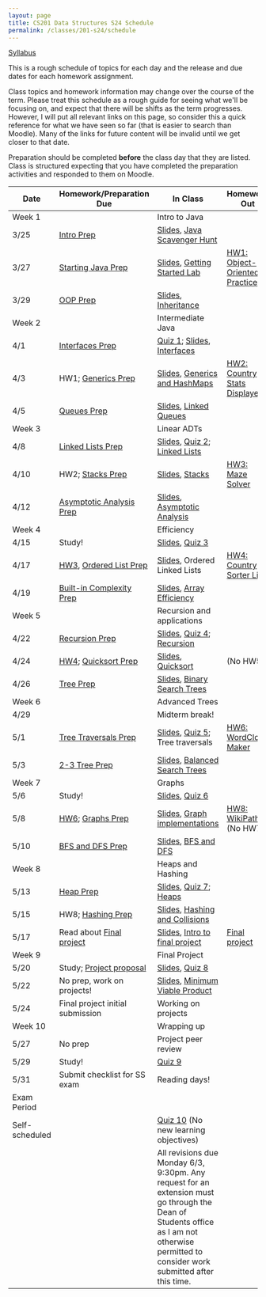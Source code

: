 ```yaml
---
layout: page
title: CS201 Data Structures S24 Schedule
permalink: /classes/201-s24/schedule
---
```


[Syllabus](syllabus)

This is a rough schedule of topics for each day and the release and due dates for each homework assignment.

Class topics and homework information may change over the course of the term. Please treat this schedule as a rough guide for seeing what we'll be focusing on, and expect that there will be shifts as the term progresses. However, I will put all relevant links on this page, so consider this a quick reference for what we have seen so far (that is easier to search than Moodle). Many of the links for future content will be invalid until we get closer to that date.

Preparation should be completed **before** the class day that they are listed. Class is structured expecting that you have completed the preparation activities and responded to them on Moodle.

| Date	| Homework/Preparation Due	| In Class |	Homework Out |
| ------- | --------------- | ------------- | -------------- |
| Week 1 | | Intro to Java | |
| 3/25| [Intro Prep](intro-prep) | [Slides](https://docs.google.com/presentation/d/1UHLuNHEqkFgvyjIP7NlQ8gmTNcQV6MV_BW7tZKu3KSI/edit?usp=sharing), [Java Scavenger Hunt](java_scavenger)| |
| 3/27 | [Starting Java Prep](java-prep) | [Slides](https://docs.google.com/presentation/d/111e8aN22RVuWTrkehnOiu9Vakl-7yaWsE-jG0N_wAb0/edit?usp=sharing), [Getting Started Lab](getting-started) |	[HW1: Object-Oriented Practice](hw1-oop-practice) |
| 3/29 | [OOP Prep](oop-prep)	|  [Slides](https://docs.google.com/presentation/d/10Otmzbc3xmomu9reYlA7BkfQrjTV0PT8Ff0z7bXFccE/edit?usp=sharing), [Inheritance](inheritance-activity) |	 |
| Week 2 | | Intermediate Java | |
| 4/1 | [Interfaces Prep](interfaces-prep) 	|	 [Quiz 1](quiz1); [Slides](https://docs.google.com/presentation/d/1DK4AKcj88e0xmk8cSTuQ8_A9aclOzpennhihtsYQ3M8/edit?usp=sharing), [Interfaces](interface-lab)	| |
| 4/3 | HW1; [Generics Prep](generics-prep) |	[Slides](https://docs.google.com/presentation/d/1cepRCKPmYA0e6pVS9zCuVTNt05ol-6iohUyGVbYe7Yg/edit?usp=sharing),	[Generics and HashMaps](maps-lab)	| [HW2: Country Stats Displayer](hw2)|
| 4/5 |[Queues Prep](queues-prep)  | [Slides](https://docs.google.com/presentation/d/1afPoQCxaKTGpSYQhgG7YnMQI_OusOVIyhpfuhZoaYM0/edit?usp=sharing), [Linked Queues](queues-lab)	| |
| Week 3 | | Linear ADTs | |
| 4/8 | [Linked Lists Prep](linkedlist-prep)  | [Slides](https://docs.google.com/presentation/d/10hNAX9AdW95L692k9iYUtOuD7k41yKhpkOzwnejqL7Q/edit?usp=sharing),	[Quiz 2](quiz2);  [Linked Lists](linked-list-lab) |  |
| 4/10 | HW2; [Stacks Prep](stacks-prep) |		[Slides](https://docs.google.com/presentation/d/1H7QT2hsZKnSrNqYjM5RTblezNSdyccRDXZGk7Ksc35Y/edit?usp=sharing), [Stacks](stacks)	| [HW3: Maze Solver](hw3) |
| 4/12 | [Asymptotic Analysis Prep](analysis-prep)|	  [Slides](https://docs.google.com/presentation/d/1Eyix3Jq1u4XgrfTGZ6AhqX01Vk4NFflqzUfb5u-rmMs/edit?usp=sharing), [Asymptotic Analysis](analysis-activity)	| |
| Week 4 | | Efficiency | |
| 4/15 | Study! | [Slides](https://docs.google.com/presentation/d/1XXJufttGR5lfuN4X1TFGb3UxrRjT7z9iNqBob34Z8w4/edit?usp=sharing), [Quiz 3](quiz3)	|  |
| 4/17 | [HW3](hw3), [Ordered List Prep](ordered-list-prep) |	[Slides](https://docs.google.com/presentation/d/16uGYvidvPjq8MTTqrfF-yFOwc-0RJZxCb5YvjJ_hWEk/edit?usp=sharing), Ordered Linked Lists	| [HW4: Country Sorter List](hw4)|
| 4/19 |[Built-in Complexity Prep](built-in-prep) |[Slides](https://docs.google.com/presentation/d/1ixf9mfSU1yI62J6o9VgpEv827wsolrNos5t-EA9xp6g/edit?usp=sharing),	[Array Efficiency](array-efficiency)  | |
| Week 5 |  | Recursion and applications | |
| 4/22 |	[Recursion Prep](recursion-prep)	| [Slides](https://docs.google.com/presentation/d/1J5yUGCvuD5na3zzMB1Gwcfw9oquvuZjrBn6rQY_whCk/edit?usp=sharing), [Quiz 4](quiz4); [Recursion](recursion)	|  |
| 4/24 | [HW4](hw4); [Quicksort Prep](quicksort-prep)|	[Slides](https://docs.google.com/presentation/d/1nNYV5THRf3mmhkOm3ZIOxikL4s1S2gsd-ggW0HTf6JQ/edit?usp=sharing), [Quicksort](quicksort-lab)	| (No HW5)   |
| 4/26	| [Tree Prep](tree-prep) |	[Slides](https://docs.google.com/presentation/d/1zY85kdjeIpR4TfMIYpEUQY1X8X9eZc-GQ3y77tTFR-M/edit?usp=sharing), [Binary Search Trees](BST-lab)	| |
| Week 6 | | Advanced Trees | |
| 4/29 |  | Midterm break! | |
| 5/1 |  [Tree Traversals Prep](tree-traversals-prep)|[Slides](https://docs.google.com/presentation/d/12-3NDH-lGf-9iwJOBd-HDihYPmZMybZ9lRUPu6rkGAw/edit?usp=sharing), [Quiz 5](quiz5); Tree traversals	| [HW6: WordCloud Maker](hw6) |
| 5/3 | [2-3 Tree Prep](2-3-prep) |	[Slides](https://docs.google.com/presentation/d/1XyWxBzy9mau_PItICmap2KxLQF1CkqzhqaTo3kJIqvY/edit?usp=sharing),	[Balanced Search Trees](two-three-tree)	| |
| Week 7 | | Graphs | |
| 5/6 | Study! | [Slides](https://docs.google.com/presentation/d/1LiCZk0vNAt91dgrWNwdRoUh_yfAR7oEEm6VNRWdwvaU/edit?usp=sharing), [Quiz 6](quiz6)	 | |
| 5/8 |	[HW6](hw6); [Graphs Prep](graphs-prep)  | [Slides](https://docs.google.com/presentation/d/1KbL67M0tj4RsW1GJ-z1nMIGopICpXgGj8NxGONNOjlk/edit?usp=sharing),	[Graph implementations](graphs)	|  [HW8: WikiPaths](hw8) (No HW7) |
| 5/10 | [BFS and DFS Prep](bfs-dfs-prep) |	[Slides](https://docs.google.com/presentation/d/16XjCC--i2X3qDYPpNTs-9ltu2gUX8z-551ZXv3t6aeI/edit?usp=sharing), [BFS and DFS](traversal-lab)		| |
| Week 8 | | Heaps and Hashing | |
| 5/13 | [Heap Prep](heaps-prep) | [Slides](https://docs.google.com/presentation/d/19lBCI_qNVBPek7LzbuYIWVGSn37PDvEr69pnKD4zGsc/edit?usp=sharing), [Quiz 7](quiz7); [Heaps](heap)		 |  |	
| 5/15 | HW8; [Hashing Prep](hashing-prep)	| [Slides](https://docs.google.com/presentation/d/1j6xr0lDVwpwQz940O3Ary_nPBjgwQcrkJphAE-HiFyg/edit?usp=sharing), [Hashing and Collisions](hashing)  |	 |
| 5/17 | Read about [Final project](final-project) | [Slides](https://docs.google.com/presentation/d/1y08yA4QQWkliACEdWDikzuuEBd2LUzj3ZwzG8djUUz0/edit?usp=sharing), [Intro to final project](project-intro) 	| [Final project](final-project) |	
| Week 9 | | Final Project | |
| 5/20 | Study; [Project proposal](final-project#project-proposal)  | [Slides](https://docs.google.com/presentation/d/1i2rHquZ0YNO8r4wYxwg3CzqmgzGhniRuPfbZ0j6KyL4/edit?usp=sharing),  [Quiz 8](quiz8)	| |
| 5/22 | No prep, work on projects! | [Slides](https://docs.google.com/presentation/d/1s0kSWemhd37Uo9OOwEi3ncQAcx5aPWmTZVAvkevlAQc/edit?usp=sharing), [Minimum Viable Product](project-checkin)	 |	 |
| 5/24	| Final project initial submission | Working on projects  | |
| Week 10 | | Wrapping up | |
| 5/27 | No prep | Project peer review | |
| 5/29 | Study! | [Quiz 9](quiz9) | |
| 5/31 | Submit checklist for SS exam | Reading days!| |
| Exam Period | | | |
| Self-scheduled | | [Quiz 10](quiz10) (No new learning objectives) | |
| | | All revisions due Monday 6/3, 9:30pm. Any request for an extension must go through the Dean of Students office as I am not otherwise permitted to consider work submitted after this time. | |
